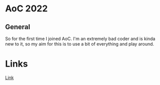 # AoC 2022

## General
So for the first time I joined AoC.
I'm an extremely bad coder and is kinda new to it, so my aim for this is to use a bit of everything and play around.

# Links

[Link](https://adventofcode.com/2022)


